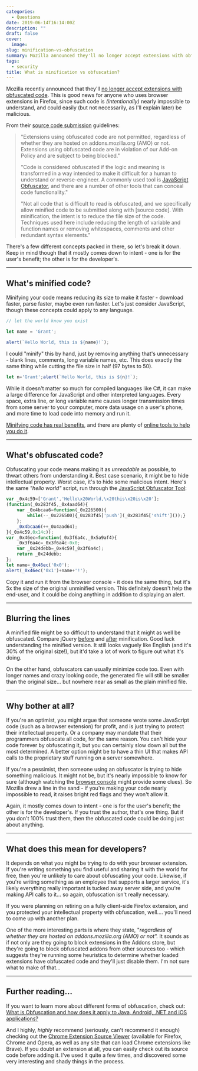 ```yaml
---
categories:
  - Questions
date: 2019-06-14T16:14:00Z
description: ""
draft: false
cover:
  image:
slug: minification-vs-obfuscation
summary: Mozilla announced they'll no longer accept extensions with obfuscated code. It's good news for users, maybe not so much for developers. Obfuscated code is (intentionally) nearly impossible to understand, and could easily be malicious. Let's unpack and break down a few concepts.
tags:
  - security
title: What is minification vs obfuscation?
---
```

Mozilla recently announced that they'll [no longer accept extensions with obfuscated code](https://blog.mozilla.org/addons/2019/05/02/add-on-policy-and-process-updates/). This is good news for anyone who uses browser extensions in Firefox, since such code is _(intentionally)_ nearly impossible to understand, and could easily (but not necessarily, as I'll explain later) be malicious.

From their [source code submission](https://developer.mozilla.org/en-US/docs/Mozilla/Add-ons/Source_Code_Submission#Use_of_obfuscated_code) guidelines:

> "Extensions using obfuscated code are not permitted, regardless of whether they are hosted on addons.mozilla.org (AMO) or not. Extensions using obfuscated code are in violation of our Add-on Policy and are subject to being blocked."  
>   
> "Code is considered obfuscated if the logic and meaning is transformed in a way intended to make it difficult for a human to understand or reverse-engineer. A commonly used tool is [JavaScript Obfuscator](https://obfuscator.io/), and there are a number of other tools that can conceal code functionality."  
>   
> "Not all code that is difficult to read is obfuscated, and we specifically allow minified code to be submitted along with [source code]. With minification, the intent is to reduce the file size of the code. Techniques used here include reducing the length of variable and function names or removing whitespaces, comments and other redundant syntax elements."

There's a few different concepts packed in there, so let's break it down. Keep in mind though that it mostly comes down to intent - one is for the user's benefit; the other is for the developer's.

---

## What's minified code?

Minifying your code means reducing its size to make it faster - download faster, parse faster, maybe even run faster. Let's just consider JavaScript, though these concepts could apply to any language.

```javascript
// let the world know you exist

let name = 'Grant';

alert(`Hello World, this is ${name}!`);
```

I could "minify" this by hand, just by removing anything that's unnecessary - blank lines, comments, long variable names, etc. This does exactly the same thing while cutting the file size in half (97 bytes to 50).

```javascript
let n='Grant';alert(`Hello World, this is ${n}!`);
```

While it doesn't matter so much for compiled languages like C#, it can make a large difference for JavaScript and other interpreted languages. Every space, extra line, or long variable name causes longer transmission times from some server to your computer, more data usage on a user's phone, and more time to load code into memory and run it.

[Minifying code has real benefits](https://stackoverflow.com/q/1181447/301857), and there are plenty of [online tools to help you do it](https://www.hongkiat.com/blog/javascript-minifying-tools/).

---

## What's obfuscated code?

Obfuscating your code means making it as _unreadable_ as possible, to thwart others from understanding it. Best case scenario, it might be to hide intellectual property. Worst case, it's to hide some malicious intent. Here's the same _"hello world"_ script, run through the [JavaScript Obfuscator Tool](https://obfuscator.io/):

```javascript
var _0x4c59=['Grant','Hello\x20World,\x20this\x20is\x20'];
(function(_0x283f45,_0x4aad64){
    var _0x4bcaa6=function(_0x226500){
        while(--_0x226500){_0x283f45['push'](_0x283f45['shift']());}
    };
    _0x4bcaa6(++_0x4aad64);
}(_0x4c59,0x14c));
var _0x46ec=function(_0x3f6a4c,_0x5a9af4){
    _0x3f6a4c=_0x3f6a4c-0x0;
    var _0x24debb=_0x4c59[_0x3f6a4c];
    return _0x24debb;
};
let name=_0x46ec('0x0');
alert(_0x46ec('0x1')+name+'!');
```

Copy it and run it from the browser console - it does the same thing, but it's 5x the size of the original unminified version. This definitely doesn't help the end-user, and it could be doing anything in addition to displaying an alert.

---

## Blurring the lines

A minified file might be so difficult to understand that it might as well be obfuscated. Compare jQuery [before](https://code.jquery.com/jquery-3.4.1.js) and [after](https://code.jquery.com/jquery-3.4.1.min.js) minification. Good luck understanding the minified version. It still looks vaguely like English (and it's 30% of the original size!), but it'd take a lot of work to figure out what it's doing.

On the other hand, obfuscators can usually minimize code too. Even with longer names and crazy looking code, the generated file will still be smaller than the original size... but nowhere near as small as the plain minified file.

---

## Why bother at all?

If you're an optimist, you might argue that someone wrote some JavaScript code (such as a browser extension) for profit, and is just trying to protect their intellectual property. Or a company may mandate that their programmers obfuscate all code, for the same reason. You can't hide your code forever by obfuscating it, but you can certainly slow down all but the most determined. A better option might be to have a thin UI that makes API calls to the proprietary stuff running on a server somewhere.

If you're a pessimist, then someone using an obfuscator is trying to hide something malicious. It might not be, but it's nearly impossible to know for sure (although watching the [browser console](https://grantwinney.com/how-do-i-view-the-dev-console-in-my-browser/) might provide some clues). So Mozilla drew a line in the sand - if you're making your code nearly impossible to read, it raises bright red flags and they won't allow it.

Again, it mostly comes down to intent - one is for the user's benefit; the other is for the developer's. If you trust the author, that's one thing. But if you don't 100% trust them, then the obfuscated code could be doing just about anything.

---

## What does this mean for developers?

It depends on what you might be trying to do with your browser extension. If you're writing something you find useful and sharing it with the world for free, then you're unlikely to care about obfuscating your code. Likewise, if you're writing something as an employee that supports a larger service, it's likely everything really important is tucked away server side, and you're making API calls to it... so again, obfuscation isn't really necessary.

If you were planning on retiring on a fully client-side Firefox extension, and you protected your intellectual property with obfuscation, well.... you'll need to come up with another plan.

One of the more interesting parts is where they state, "_regardless of whether they are hosted on addons.mozilla.org (AMO) or not"._ It sounds as if not only are they going to block extensions in the Addons store, but they're going to block obfuscated addons from other sources too - which suggests they're running some heuristics to determine whether loaded extensions have obfuscated code and they'll just disable them. I'm not sure what to make of that...

---

## Further reading...

If you want to learn more about different forms of obfuscation, check out:  
[What is Obfuscation and how does it apply to Java, Android, .NET and iOS applications?](https://www.preemptive.com/obfuscation)

And I highly, _highly_ recommend (seriously, can't recommend it enough) checking out the [Chrome Extension Source Viewer](https://github.com/Rob--W/crxviewer) (available for Firefox, Chrome and Opera, as well as any site that can load Chrome extensions like Brave). If you doubt an extension at all, you can easily check out its source code before adding it. I've used it quite a few times, and discovered some very interesting and shady things in the process.
